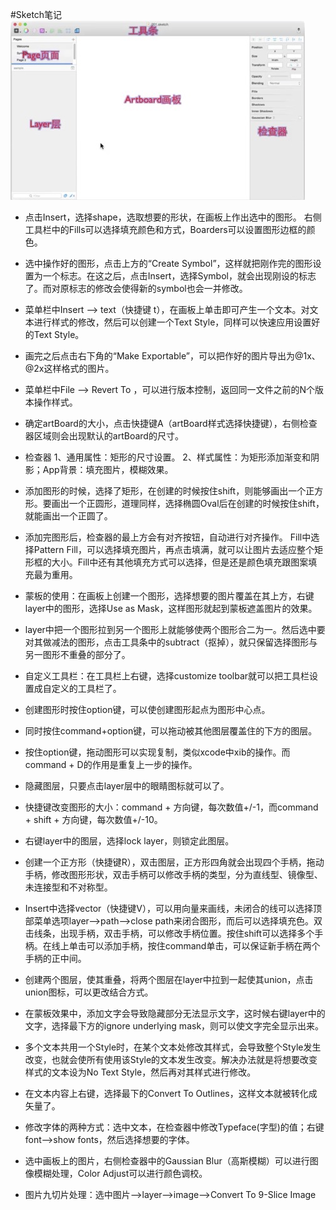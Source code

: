 #Sketch笔记
![](sketch.png)

 * 点击Insert，选择shape，选取想要的形状，在画板上作出选中的图形。
右侧工具栏中的Fills可以选择填充颜色和方式，Boarders可以设置图形边框的颜色。

 * 选中操作好的图形，点击上方的“Create Symbol”，这样就把刚作完的图形设置为一个标志。在这之后，点击Insert，选择Symbol，就会出现刚设的标志了。而对原标志的修改会使得新的symbol也会一并修改。
 
 * 菜单栏中Insert —> text（快捷键 t），在画板上单击即可产生一个文本。对文本进行样式的修改，然后可以创建一个Text Style，同样可以快速应用设置好的Text Style。
 
 * 画完之后点击右下角的“Make Exportable”，可以把作好的图片导出为@1x、@2x这样格式的图片。
 
 * 菜单栏中File —> Revert To ，可以进行版本控制，返回同一文件之前的N个版本操作样式。

 * 确定artBoard的大小，点击快捷键A（artBoard样式选择快捷键），右侧检查器区域则会出现默认的artBoard的尺寸。
 
 * 检查器												1、通用属性：矩形的尺寸设置。                                                                   	2、样式属性：为矩形添加渐变和阴影；App背景：填充图片，模糊效果。
 
 * 添加图形的时候，选择了矩形，在创建的时候按住shift，则能够画出一个正方形。要画出一个正圆形，道理同样，选择椭圆Oval后在创建的时候按住shift，就能画出一个正圆了。
 
 * 添加完图形后，检查器的最上方会有对齐按钮，自动进行对齐操作。
Fill中选择Pattern Fill，可以选择填充图片，再点击填满，就可以让图片去适应整个矩形框的大小。Fill中还有其他填充方式可以选择，但是还是颜色填充跟图案填充最为重用。

 * 蒙板的使用：在画板上创建一个图形，选择想要的图片覆盖在其上方，右键layer中的图形，选择Use as Mask，这样图形就起到蒙板遮盖图片的效果。
 
 * layer中把一个图形拉到另一个图形上就能够使两个图形合二为一。然后选中要对其做减法的图形，点击工具条中的subtract（抠掉），就只保留选择图形与另一图形不重叠的部分了。
 
 * 自定义工具栏：在工具栏上右键，选择customize toolbar就可以把工具栏设置成自定义的工具栏了。
 
 * 创建图形时按住option键，可以使创建图形起点为图形中心点。
 
 * 同时按住command+option键，可以拖动被其他图层覆盖住的下方的图层。
 
 * 按住option键，拖动图形可以实现复制，类似xcode中xib的操作。而command + D的作用是重复上一步的操作。
 
 * 隐藏图层，只要点击layer层中的眼睛图标就可以了。
 
 * 快捷键改变图形的大小：command + 方向键，每次数值+/-1，而command + shift + 方向键，每次数值+/-10。
 
 * 右键layer中的图层，选择lock layer，则锁定此图层。
 
 * 创建一个正方形（快捷键R），双击图层，正方形四角就会出现四个手柄，拖动手柄，修改图形形状，双击手柄可以修改手柄的类型，分为直线型、镜像型、未连接型和不对称型。
 
 * Insert中选择vector（快捷键V），可以用向量来画线，未闭合的线可以选择顶部菜单选项layer—>path—>close path来闭合图形，而后可以选择填充色。双击线条，出现手柄，双击手柄，可以修改手柄位置。按住shift可以选择多个手柄。在线上单击可以添加手柄，按住command单击，可以保证新手柄在两个手柄的正中间。
 
 * 创建两个图层，使其重叠，将两个图层在layer中拉到一起使其union，点击union图标，可以更改结合方式。
 
 * 在蒙板效果中，添加文字会导致隐藏部分无法显示文字，这时候右键layer中的文字，选择最下方的ignore underlying mask，则可以使文字完全显示出来。
 
 * 多个文本共用一个Style时，在某个文本处修改其样式，会导致整个Style发生改变，也就会使所有使用该Style的文本发生改变。解决办法就是将想要改变样式的文本设为No Text Style，然后再对其样式进行修改。
 
 * 在文本内容上右键，选择最下的Convert To Outlines，这样文本就被转化成矢量了。
 
 * 修改字体的两种方式：选中文本，在检查器中修改Typeface(字型)的值；右键font—>show fonts，然后选择想要的字体。
 
 * 选中画板上的图片，右侧检查器中的Gaussian Blur（高斯模糊）可以进行图像模糊处理，Color Adjust可以进行颜色调校。
 
 * 图片九切片处理：选中图片—>layer—>image—>Convert To 9-Slice Image

